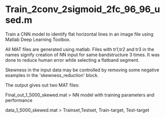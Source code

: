 # Train_2conv_2sigmoid_2fc_96_96_used.m
Train a CNN model to identify flat horizontal lines in an image file using Matlab Deep Learning Toolbox.

All MAT files are generated using matlab. 
Files with tr1,tr2 and tr3 in the names signify creation of NN input for same bandstructure 3 times. It was done to reduce human error while selecting a flatband segment. 

Skewness in the input data may be controlled by removing some negative examples in the 'skewness_reduction' block.

The output gives out two MAT files:

Final_out_1_5000_skewed.mat > NN model with training parameters and performance 

data_1_5000_skewed.mat > Trainset,Testset, Train-target, Test-target
